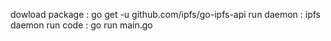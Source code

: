 dowload package : go get -u github.com/ipfs/go-ipfs-api
run daemon      : ipfs daemon
run code        : go run main.go
